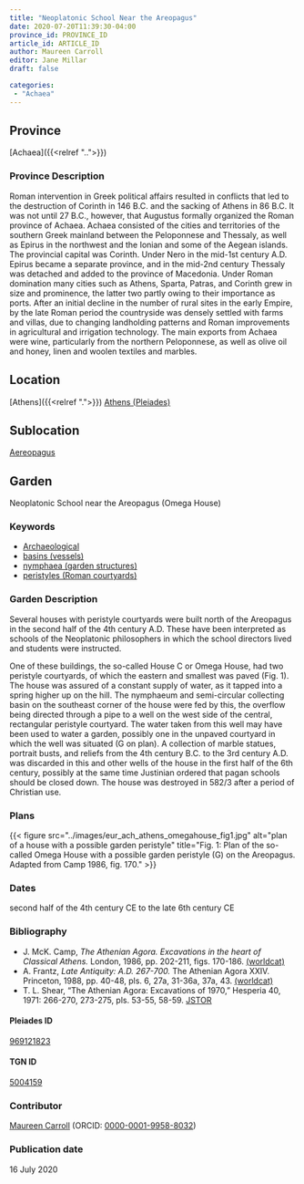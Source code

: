 ```yaml
---
title: "Neoplatonic School Near the Areopagus"
date: 2020-07-20T11:39:30-04:00
province_id: PROVINCE_ID
article_id: ARTICLE_ID
author: Maureen Carroll
editor: Jane Millar
draft: false

categories:
 - "Achaea"
---
```


## Province
[Achaea]({{<relref "..">}})

### Province Description
Roman intervention in Greek political affairs resulted in conflicts that led to the destruction of Corinth in 146 B.C. and the sacking of Athens in 86 B.C. It was not until 27 B.C., however, that Augustus formally organized the Roman province of Achaea. Achaea consisted of the cities and territories of the southern Greek mainland between the Peloponnese and Thessaly, as well as Epirus in the northwest and the Ionian and some of the Aegean islands.
The provincial capital was Corinth. Under Nero in the mid-1st century A.D. Epirus became a separate province, and in the mid-2nd century Thessaly was detached and added to the province of Macedonia. Under Roman domination many cities such as Athens, Sparta, Patras, and Corinth grew in size and prominence, the latter two partly owing to their importance as ports.  After an initial decline in the number of rural sites in the early Empire, by the late Roman period the countryside was densely settled with farms and villas, due to changing landholding patterns and Roman improvements in agricultural and irrigation technology. The main exports from Achaea were wine, particularly from the northern Peloponnese, as well as olive oil and honey, linen and woolen textiles and marbles.

## Location
[Athens]({{<relref ".">}})
[Athens (Pleiades)](https://pleiades.stoa.org/places/579885)

## Sublocation
[Aereopagus](https://pleiades.stoa.org/places/969121823)

## Garden
Neoplatonic School near the Areopagus (Omega House)

### Keywords
- [Archaeological](#)
- [basins (vessels)](http://vocab.getty.edu/page/aat/300045614)
- [nymphaea (garden structures)](http://vocab.getty.edu/page/aat/300006809)
- [peristyles (Roman courtyards)](http://vocab.getty.edu/page/aat/300080971)

### Garden Description
Several houses with peristyle courtyards were built north of the Areopagus in the second half of the 4th century A.D.  These have been interpreted as schools of the Neoplatonic philosophers in which the school directors lived and students were instructed.  

One of these buildings, the so-called House C or Omega House, had two peristyle courtyards, of which the eastern and smallest was paved (Fig. 1).  The house was assured of a constant supply of water, as it tapped into a spring higher up on the hill.  The nymphaeum and semi-circular collecting basin on the southeast corner of the house were fed by this, the overflow being directed through a pipe to a well on the west side of the central, rectangular peristyle courtyard.  The water taken from this well may have been used to water a garden, possibly one in the unpaved courtyard in which the well was situated (G on plan).  A collection of marble statues, portrait busts, and reliefs from the 4th century B.C. to the 3rd century A.D. was discarded in this and other wells of the house in the first half of the 6th century, possibly at the same time Justinian ordered that pagan schools should be closed down.  The house was destroyed in 582/3 after a period of Christian use.

### Plans
{{< figure src="../images/eur_ach_athens_omegahouse_fig1.jpg" alt="plan of a house with a possible garden peristyle" title="Fig. 1: Plan of the so-called Omega House with a possible garden peristyle (G) on the Areopagus. Adapted from Camp 1986, fig. 170." >}}

### Dates
second half of the 4th century CE to the late 6th century CE

### Bibliography
* J. McK. Camp, *The Athenian Agora. Excavations in the heart of Classical Athens.* London, 1986, pp. 202-211, figs. 170-186. [(worldcat)](http://www.worldcat.org/oclc/1153939923)
* A. Frantz, *Late Antiquity: A.D. 267-700.* The Athenian Agora XXIV. Princeton, 1988, pp. 40-48, pls. 6, 27a, 31-36a, 37a, 43. [(worldcat)](http://www.worldcat.org/oclc/63179976)
* T. L. Shear, “The Athenian Agora: Excavations of 1970,” Hesperia 40, 1971: 266-270, 273-275, pls. 53-55, 58-59. [JSTOR](https://www.jstor.org/stable/147527)

#### Pleiades ID
[969121823](https://pleiades.stoa.org/places/969121823)

#### TGN ID
[5004159](http://vocab.getty.edu/page/tgn/5004159)

### Contributor
[Maureen Carroll](#) (ORCID: [0000-0001-9958-8032](https://orcid.org/0000-0001-9958-8032))  

### Publication date
16 July 2020
